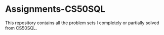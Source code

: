 # Assignments-CS50SQL
This repository contains all the problem sets I completely or partially solved from CS50SQL.
